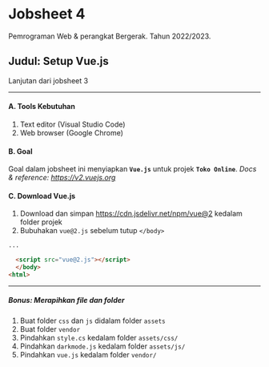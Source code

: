 # Jobsheet 4
Pemrograman Web & perangkat Bergerak. 
Tahun 2022/2023.

## Judul: Setup Vue.js

Lanjutan dari jobsheet 3

---
#### A. Tools Kebutuhan
1. Text editor (Visual Studio Code)
2. Web browser (Google Chrome)

#### B. Goal
Goal dalam jobsheet ini menyiapkan **`Vue.js`** untuk projek **`Toko Online`**.
*Docs & reference: https://v2.vuejs.org*

#### C. Download Vue.js
1. Download dan simpan https://cdn.jsdelivr.net/npm/vue@2 kedalam folder projek
2. Bubuhakan `vue@2.js` sebelum tutup `</body>`
```html
...

  <script src="vue@2.js"></script>
  </body>
<html>
```

---

##### Bonus: Merapihkan file dan folder
1. Buat folder `css` dan `js` didalam folder `assets`
2. Buat folder `vendor`
2. Pindahkan `style.cs` kedalam folder `assets/css/`
3. Pindahkan `darkmode.js` kedalam folder `assets/js/`
4. Pindahkan `vue.js` kedalam folder `vendor/`